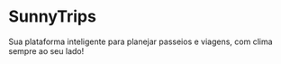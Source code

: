 # SunnyTrips
Sua plataforma inteligente para planejar passeios e viagens, com clima sempre ao seu lado!
